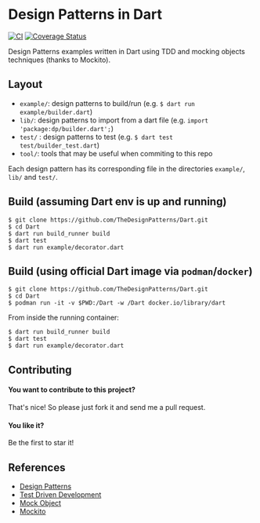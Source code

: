 # Design Patterns in Dart

[![CI](https://github.com/TheDesignPatterns/Dart/actions/workflows/dart.yml/badge.svg)](https://github.com/TheDesignPatterns/Dart/actions/workflows/dart.yml) [![Coverage Status](<img src="https://coveralls.io/repos/github/TheDesignPatterns/Dart/badge.svg?branch=main&kill_cache=1"/>)](https://coveralls.io/github/TheDesignPatterns/Dart?branch=main)

Design Patterns examples written in Dart using TDD and mocking objects techniques (thanks to Mockito).

## Layout

* `example/`: design patterns to build/run (e.g. ```$ dart run example/builder.dart```)
* `lib/`: design patterns to import from a dart file (e.g. ```import 'package:dp/builder.dart';```)
* `test/` : design patterns to test (e.g. ```$ dart test test/builder_test.dart```)
* `tool/`: tools that may be useful when commiting to this repo

Each design pattern has its corresponding file in the directories `example/`, `lib/` and `test/`.

## Build (assuming Dart env is up and running)

```
$ git clone https://github.com/TheDesignPatterns/Dart.git
$ cd Dart
$ dart run build_runner build
$ dart test
$ dart run example/decorator.dart
```

## Build (using official Dart image via ```podman```/```docker```)

```
$ git clone https://github.com/TheDesignPatterns/Dart.git
$ cd Dart
$ podman run -it -v $PWD:/Dart -w /Dart docker.io/library/dart
```
From inside the running container:
```
$ dart run build_runner build
$ dart test
$ dart run example/decorator.dart
```

## Contributing

#### You want to contribute to this project?
That's nice! So please just fork it and send me a pull request.

#### You like it?
Be the first to star it!

## References
- [Design Patterns](https://en.wikipedia.org/wiki/Design_Patterns)
- [Test Driven Development](https://en.wikipedia.org/wiki/Test-driven_development)
- [Mock Object](https://en.wikipedia.org/wiki/Mock_object)
- [Mockito](https://pub.dev/packages/mockito)
